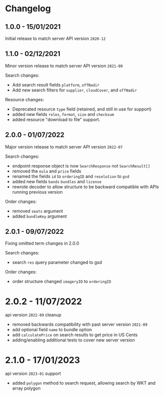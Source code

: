 # Changelog

## 1.0.0 - 15/01/2021

Initial release to match server API version `2020-12`

## 1.1.0 - 02/12/2021

Minor version release to match server API version `2021-09`

Search changes:

 - Add search result fields `platform`, `offNadir`
 - Add new search filters for `supplier`, `cloudCover`, and `offNadir`

Resource changes:

 - Deprecated resource `type` field (retained, and still in use for support)  
 - added new fields `roles`, `format`, `size` and `checksum`
 - added resource "download to file" support.

## 2.0.0 - 01/07/2022

Major version release to match server API version `2022-07`

Search changes:
 - endpoint response object is now `SearchResponse` not `SearchResult[]`
 - removed the `eula` and `price` fields
 - renamed the fields `id` to `orderingID` and `resolution` to `gsd`
 - added new fields `bands` `bundles` and `license`
 - rewrote decoder to allow structure to be backward compatible with APIs running previous version

Order changes:
 - removed `seats` argument
 - added `bundleKey` argument

## 2.0.1 - 09/07/2022

Fixing omitted term changes in 2.0.0

Search changes:
 - search `res` query parameter changed to gsd

Order changes:
 - order structure changed `imageryID` to `orderingID`

# 2.0.2 - 11/07/2022

api version `2022-09` cleanup

 - removed backwards compatibility with past server version `2021-09`
 - add optional field `name` to bundle option
 - add `calculatePrice` on search results to get price in US Cents
 - adding/enabling additional tests to cover new server version

# 2.1.0 - 17/01/2023

api version `2023-01` support

 - added `polygon` method to search request, allowing search by WKT and array polygon

